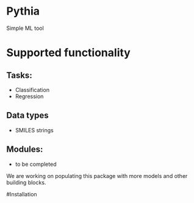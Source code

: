 # Pythia
Simple ML tool

# Supported functionality
## Tasks:
- Classification
- Regression

## Data types
- SMILES strings

## Modules:
- to be completed

We are working on populating this package with more models and other building blocks.

#Installation

